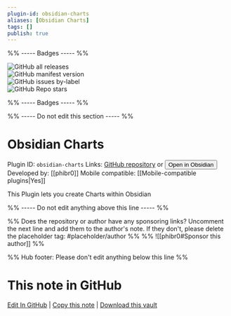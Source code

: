 ```yaml
---
plugin-id: obsidian-charts
aliases: [Obsidian Charts]
tags: []
publish: true
---
```


%% ----- Badges ----- %%

![GitHub all releases](https://img.shields.io/github/downloads/phibr0/obsidian-charts/total?color=573E7A&logo=github&style=for-the-badge)  
![GitHub manifest version](https://img.shields.io/github/manifest-json/v/phibr0/obsidian-charts?color=573E7A&logo=github&style=for-the-badge)  
![GitHub issues by-label](https://img.shields.io/github/issues/phibr0/obsidian-charts/help%20wanted?color=573E7A&logo=github&style=for-the-badge)  
![GitHub Repo stars](https://img.shields.io/github/stars/phibr0/obsidian-charts?color=573E7A&logo=github&style=for-the-badge)

%% ----- Badges ----- %%

%% ----- Do not edit this section ----- %%

# Obsidian Charts

Plugin ID: `obsidian-charts`
Links: [GitHub repository](https://github.com/phibr0/obsidian-charts) or [<button id=HH>Open in Obsidian</button>](obsidian://show-plugin?id=obsidian-charts)
Developed by: [[phibr0]]
Mobile compatible: [[Mobile-compatible plugins|Yes]]

This Plugin lets you create Charts within Obsidian

%% ----- Do not edit anything above this line ----- %%

%% Does the repository or author have any sponsoring links? Uncomment the next line and add them to the author's note. If they don't, please delete the placeholder tag: #placeholder/author %%
%% ![[phibr0#Sponsor this author]] %%

%% Hub footer: Please don't edit anything below this line %%

# This note in GitHub

<span class="git-footer">[Edit In GitHub](https://github.dev/obsidian-community/obsidian-hub/blob/main/02%20-%20Community%20Expansions/02.05%20All%20Community%20Expansions/Plugins/obsidian-charts.md "git-hub-edit-note") | [Copy this note](https://raw.githubusercontent.com/obsidian-community/obsidian-hub/main/02%20-%20Community%20Expansions/02.05%20All%20Community%20Expansions/Plugins/obsidian-charts.md "git-hub-copy-note") | [Download this vault](https://github.com/obsidian-community/obsidian-hub/archive/refs/heads/main.zip "git-hub-download-vault") </span>
